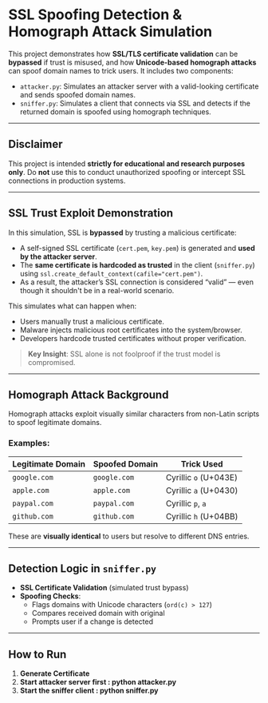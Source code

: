 # SSL Spoofing Detection & Homograph Attack Simulation

This project demonstrates how **SSL/TLS certificate validation** can be **bypassed** if trust is misused, and how **Unicode-based homograph attacks** can spoof domain names to trick users. It includes two components:

- `attacker.py`: Simulates an attacker server with a valid-looking certificate and sends spoofed domain names.
- `sniffer.py`: Simulates a client that connects via SSL and detects if the returned domain is spoofed using homograph techniques.

---

## Disclaimer

This project is intended **strictly for educational and research purposes only**. Do **not** use this to conduct unauthorized spoofing or intercept SSL connections in production systems.

---

## SSL Trust Exploit Demonstration

In this simulation, SSL is **bypassed** by trusting a malicious certificate:

- A self-signed SSL certificate (`cert.pem`, `key.pem`) is generated and **used by the attacker server**.
- The **same certificate is hardcoded as trusted** in the client (`sniffer.py`) using `ssl.create_default_context(cafile="cert.pem")`.
- As a result, the attacker’s SSL connection is considered “valid” — even though it shouldn't be in a real-world scenario.

This simulates what can happen when:

- Users manually trust a malicious certificate.
- Malware injects malicious root certificates into the system/browser.
- Developers hardcode trusted certificates without proper verification.

> **Key Insight**: SSL alone is not foolproof if the trust model is compromised.

---

##  Homograph Attack Background

Homograph attacks exploit visually similar characters from non-Latin scripts to spoof legitimate domains.

### Examples:

| Legitimate Domain | Spoofed Domain          | Trick Used                         |
|-------------------|-------------------------|------------------------------------|
| `google.com`      | `gоogle.com`            | Cyrillic `о` (U+043E)              |
| `apple.com`       | `аpple.com`             | Cyrillic `а` (U+0430)              |
| `paypal.com`      | `раyраl.com`            | Cyrillic `р`, `а`                  |
| `github.com`      | `gitһub.com`            | Cyrillic `һ` (U+04BB)              |

These are **visually identical** to users but resolve to different DNS entries.

---

##  Detection Logic in `sniffer.py`

- **SSL Certificate Validation** (simulated trust bypass)
- **Spoofing Checks**:
  - Flags domains with Unicode characters (`ord(c) > 127`)
  - Compares received domain with original
  - Prompts user if a change is detected

---

## How to Run

1. **Generate Certificate** 
2. **Start attacker server first : python attacker.py**
3. **Start the sniffer client : python sniffer.py**

